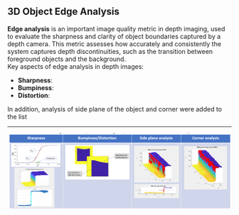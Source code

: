 ## 3D Object Edge Analysis ##

**Edge analysis** is an important image quality metric in depth imaging, used to evaluate the sharpness and clarity of object boundaries captured by a depth camera. This metric assesses how accurately and consistently the system captures depth discontinuities, such as the transition between foreground objects and the background.  
Key aspects of edge analysis in depth images:
+ **Sharpness**:
+ **Bumpiness**:
+ **Distortion**:

In addition, analysis of side plane of the object and corner were added to the list


---

<div style="text-align: center;">
  <img src="images/EdgeMetrics2.png?raw=true">
</div>

